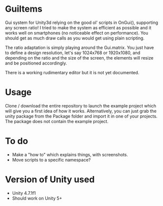 # GuiItems
Gui system for Unity3d relying on the good ol' scripts in OnGui(), supporting any screen ratio!
I tried to make the system as efficient as possible and it works well on smartphones (no noticeable effect on performance). You should get as much draw calls as you would get using plain scripting.

The ratio adaptation is simply playing around the Gui.matrix. You just have to define a design resolution, let's say 1024x768 or 1920x1080, and depending on the ratio and the size of the screen, the elements will resize and be positioned accordingly.

There is a working rudimentary editor but it is not yet documented.

# Usage
Clone / download the entire repository to launch the example project which will give you a first idea of how it works.
Alternatively, you can just grab the unity package from the Package folder and import it in one of your projects. The package does not contain the example project.

# To do
* Make a "how to" which explains things, with screenshots.
* Move scripts to a specific namespace?

# Version of Unity used
* Unity 4.7.1f1
* Should work on Unity 5+
